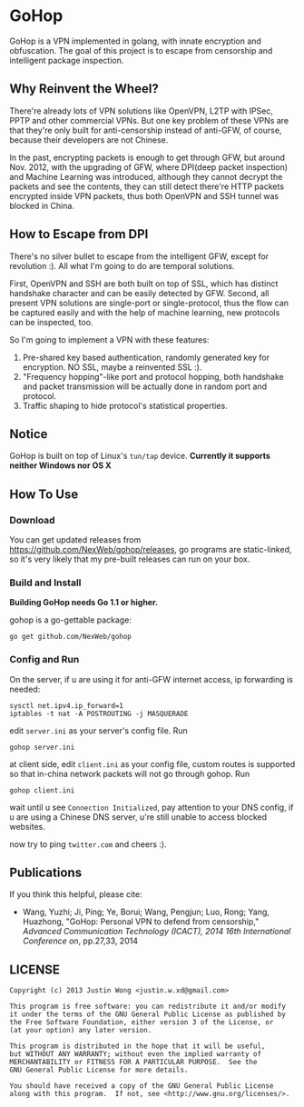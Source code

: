 GoHop
=====
GoHop is a VPN implemented in golang, with innate encryption and obfuscation. The goal of this project is to escape from censorship and
intelligent package inspection.

Why Reinvent the Wheel?
------

There're already lots of VPN solutions like OpenVPN, L2TP with IPSec, PPTP and other commercial VPNs. But one key problem of these VPNs are
that they're only built for anti-censorship instead of anti-GFW, of course, because their developers are not Chinese.

In the past, encrypting packets is enough to get through GFW, but around Nov. 2012, with the upgrading of GFW, where DPI(deep packet
inspection) and Machine Learning was introduced, although they cannot decrypt the packets and see the contents, they can still detect
there're HTTP packets encrypted inside VPN packets, thus both OpenVPN and SSH tunnel was blocked in China.

How to Escape from DPI
------

There's no silver bullet to escape from the intelligent GFW, except for revolution :). All what I'm going to do are temporal solutions.

First, OpenVPN and SSH are both built on top of SSL, which has distinct handshake character and can be easily detected by GFW. Second, all
present VPN solutions are single-port or single-protocol, thus the flow can be captured easily and with the help of machine learning, new
protocols can be inspected, too.

So I'm going to implement a VPN with these features:

1. Pre-shared key based authentication, randomly generated key for encryption. NO SSL, maybe a reinvented SSL :).
2. "Frequency hopping"-like port and protocol hopping, both handshake and packet transmission will be actually done in random port and protocol.
3. Traffic shaping to hide protocol's statistical properties.

Notice
-------

GoHop is built on top of Linux's `tun/tap` device. **Currently it supports neither Windows nor OS X**

How To Use
------

### Download

You can get updated releases from https://github.com/NexWeb/gohop/releases, go programs are static-linked, so it's very likely that my
pre-built releases can run on your box.

### Build and Install

**Building GoHop needs Go 1.1 or higher.**

gohop is a go-gettable package:

```
go get github.com/NexWeb/gohop
```

### Config and Run

On the server, if u are using it for anti-GFW internet access, ip forwarding is needed:

```
sysctl net.ipv4.ip_forward=1
iptables -t nat -A POSTROUTING -j MASQUERADE
```

edit `server.ini` as your server's config file. Run
```
gohop server.ini
```

at client side, edit `client.ini` as your config file, custom routes is supported so that in-china network packets will not go through gohop. Run
```
gohop client.ini
```
wait until u see `Connection Initialized`, pay attention to your DNS config, if u are using a Chinese DNS server, u're still unable to
access blocked websites.

now try to ping `twitter.com` and cheers :).


Publications
-------

If you think this helpful, please cite:

* Wang, Yuzhi; Ji, Ping; Ye, Borui; Wang, Pengjun; Luo, Rong; Yang, Huazhong, "GoHop: Personal VPN to defend from censorship," 
_Advanced Communication Technology (ICACT), 2014 16th International Conference on_, pp.27,33, 2014


LICENSE
------

```
Copyright (c) 2013 Justin Wong <justin.w.xd@gmail.com>

This program is free software: you can redistribute it and/or modify    
it under the terms of the GNU General Public License as published by    
the Free Software Foundation, either version 3 of the License, or    
(at your option) any later version.    

This program is distributed in the hope that it will be useful,    
but WITHOUT ANY WARRANTY; without even the implied warranty of    
MERCHANTABILITY or FITNESS FOR A PARTICULAR PURPOSE.  See the    
GNU General Public License for more details.    

You should have received a copy of the GNU General Public License    
along with this program.  If not, see <http://www.gnu.org/licenses/>.
```
